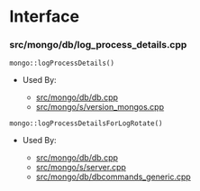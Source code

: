 
# Interface

### src/mongo/db/log\_process\_details.cpp

<div></div>

    mongo::logProcessDetails()

- Used By:

    - [src/mongo/db/db.cpp](../../../mongos\_and\_mongod\_mains)
    - [src/mongo/s/version\_mongos.cpp](../../../sharding)

<div></div>

    mongo::logProcessDetailsForLogRotate()

- Used By:

    - [src/mongo/db/db.cpp](../../../mongos\_and\_mongod\_mains)
    - [src/mongo/s/server.cpp](../../../mongos\_and\_mongod\_mains)
    - [src/mongo/db/dbcommands\_generic.cpp](../../../database\_commands)
